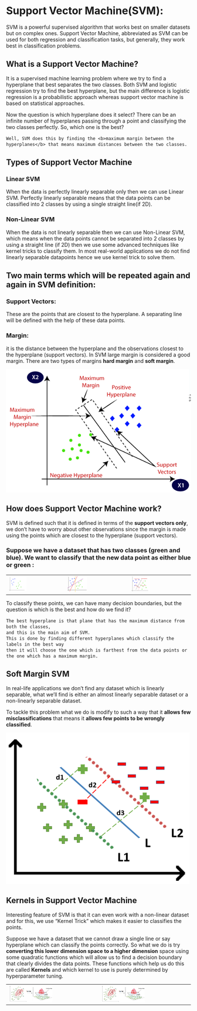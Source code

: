 <h1>Support Vector Machine(SVM):</h1>

<p>
    SVM is a powerful supervised algorithm that works best on smaller datasets but on complex ones.
     Support Vector Machine, abbreviated as SVM can be used for both regression and classification tasks, 
     but generally, they work best in classification problems.
</p>

<h2>What is a Support Vector Machine?</h2>
<p>
    It is a supervised machine learning problem where we try to find a hyperplane that best separates the two classes.
    Both SVM and logistic regression try to find the best hyperplane,
    but the main difference is logistic regression is a probabilistic approach whereas support vector machine is based on statistical approaches.
</p>

<p>
    Now the question is which hyperplane does it select?
    There can be an infinite number of hyperplanes passing through a point and classifying the two classes perfectly.
    So, which one is the best?

    Well, SVM does this by finding the <b>maximum margin between the hyperplanes</b> that means maximum distances between the two classes.
</p>


<h2>Types of Support Vector Machine</h2>

<h3>Linear SVM</h3>
<p>
    When the data is perfectly linearly separable only then we can use Linear SVM.
 Perfectly linearly separable means that the data points can be classified into 2 classes by using a single straight line(if 2D).

</p>

<h3>Non-Linear SVM</h3>
<p>
    When the data is not linearly separable then we can use Non-Linear SVM,
which means when the data points cannot be separated into 2 classes by using a straight line (if 2D)
then we use some advanced techniques like kernel tricks to classify them.
In most real-world applications we do not find linearly separable datapoints hence we use kernel trick to solve them.
</p>

<h2>Two main terms which will be repeated again and again in SVM definition:</h2>

<h3>Support Vectors:</h3>
<p>
    These are the points that are closest to the hyperplane.
    A separating line will be defined with the help of these data points.   
</p>

 <h3>Margin: </h3>
<p>
    it is the distance between the hyperplane and the observations closest to the hyperplane (support vectors).
    In SVM large margin is considered a good margin.
    There are two types of margins <b>hard margin</b> and <b>soft margin</b>.
</p>
 
 <img src="imgs/svm1.png" alt="SVM">


 <h2>How does Support Vector Machine work?</h2>
 <p>
    SVM is defined such that it is defined in terms of the <b>support vectors only</b>,
    we don’t have to worry about other observations since the margin is made using the points which are closest to the hyperplane (support vectors).   
 </p>

<h3>Suppose we have a dataset that has two classes (green and blue).
     We want to classify that the new data point as either blue or green :</h3>

<table>
    <tr>
        <td><img src="imgs/svm2.png" width="33%" alt="SVM"/></td>
        <td><img src="imgs/svm3.png" width="33%" alt="SVM"/></td>
        <td><img src="imgs/svm4.png" width="33%" alt="SVM"/></td>
    </tr>
</table>


<p>
    To classify these points, we can have many decision boundaries,
    but the question is which is the best and how do we find it?

    The best hyperplane is that plane that has the maximum distance from both the classes,
    and this is the main aim of SVM.
    This is done by finding different hyperplanes which classify the labels in the best way
    then it will choose the one which is farthest from the data points or the one which has a maximum margin.
</p>


<h2>Soft Margin SVM</h2>
<p> 
In real-life applications we don’t find any dataset which is linearly separable,
what we’ll find is either an almost linearly separable dataset or a non-linearly separable dataset.

To tackle this problem what we do is modify to such a way that it <b>allows few misclassifications</b> that means it <b>allows few points to be wrongly classified</b>.
</p>

<img src="imgs/softsvm.png" alt="Soft Svm">


<h2>Kernels in Support Vector Machine</h2>

<p>
Interesting feature of SVM is that it can even work with a non-linear dataset and for this,
we use “Kernel Trick” which makes it easier to classifies the points. 

Suppose we have a dataset that we cannot draw a single line or say hyperplane which can classify the points correctly.
So what we do is try <b>converting this lower dimension space to a higher dimension</b> space using some quadratic functions which will allow us to find a decision boundary that clearly divides the data points.
These functions which help us do this are called <b>Kernels</b> and which kernel to use is purely determined by hyperparameter tuning.
</p>


<table>
    <tr>
        <td><img src="imgs/ksvm1.png" width="50%" alt="Kernel SVM"/></td>
        <td><img src="imgs/ksvm2.png" width="50%" alt="Kernel SVM"/></td>
    </tr>
</table>

